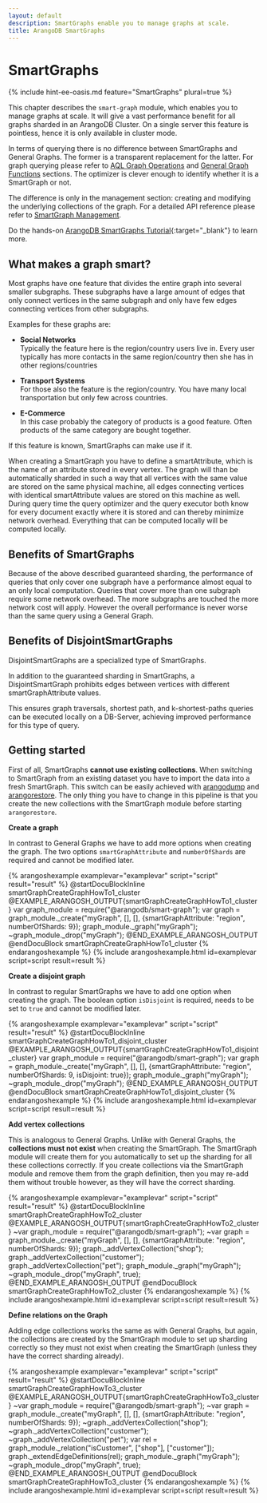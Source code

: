 ```yaml
---
layout: default
description: SmartGraphs enable you to manage graphs at scale.
title: ArangoDB SmartGraphs
---
```

SmartGraphs
===========

{% include hint-ee-oasis.md feature="SmartGraphs" plural=true %}

This chapter describes the `smart-graph` module, which enables you to manage
graphs at scale. It will give a vast performance benefit for all graphs sharded
in an ArangoDB Cluster. On a single server this feature is pointless, hence it
is only available in cluster mode.

In terms of querying there is no difference between SmartGraphs and
General Graphs. The former is a transparent replacement for the latter.
For graph querying please refer to [AQL Graph Operations](aql/graphs.html)
and [General Graph Functions](graphs-general-graphs-functions.html) sections.
The optimizer is clever enough to identify whether it is a SmartGraph or not.

The difference is only in the management section: creating and modifying the
underlying collections of the graph. For a detailed API reference please refer
to [SmartGraph Management](graphs-smart-graphs-management.html).

Do the hands-on
[ArangoDB SmartGraphs Tutorial](https://www.arangodb.com/using-smartgraphs-arangodb/){:target="_blank"}
to learn more.

What makes a graph smart?
-------------------------

Most graphs have one feature that divides the entire graph into several smaller
subgraphs. These subgraphs have a large amount of edges that only connect
vertices in the same subgraph and only have few edges connecting vertices from
other subgraphs.

Examples for these graphs are:

- **Social Networks**<br>
  Typically the feature here is the region/country users live in.
  Every user typically has more contacts in the same region/country then she
  has in other regions/countries

- **Transport Systems**<br>
  For those also the feature is the region/country. You have many local
  transportation but only few across countries.

- **E-Commerce**<br>
  In this case probably the category of products is a good feature.
  Often products of the same category are bought together.

If this feature is known, SmartGraphs can make use if it.

When creating a SmartGraph you have to define a smartAttribute, which is the
name of an attribute stored in every vertex. The graph will than be
automatically sharded in such a way that all vertices with the same value are
stored on the same physical machine, all edges connecting vertices with
identical smartAttribute values are stored on this machine as well.
During query time the query optimizer and the query executor both know for
every document exactly where it is stored and can thereby minimize network
overhead. Everything that can be computed locally will be computed locally.

Benefits of SmartGraphs
-----------------------

Because of the above described guaranteed sharding, the performance of queries
that only cover one subgraph have a performance almost equal to an only local
computation. Queries that cover more than one subgraph require some network
overhead. The more subgraphs are touched the more network cost will apply.
However the overall performance is never worse than the same query using a
General Graph.

Benefits of DisjointSmartGraphs
-----------------------

DisjointSmartGraphs are a specialized type of SmartGraphs. 

In addition to the guaranteed sharding in SmartGraphs, a DisjointSmartGraph
prohibits edges between vertices with different smartGraphAttribute values.

This ensures graph traversals, shortest path, and k-shortest-paths queries
can be executed locally on a DB-Server, achieving improved performance for
this type of query.

Getting started
---------------

First of all, SmartGraphs **cannot use existing collections**. When switching to
SmartGraph from an existing dataset you have to import the data into a fresh
SmartGraph. This switch can be easily achieved with
[arangodump](programs-arangodump.html) and
[arangorestore](programs-arangorestore.html).
The only thing you have to change in this pipeline is that you create the new
collections with the SmartGraph module before starting `arangorestore`.

**Create a graph**

In contrast to General Graphs we have to add more options when creating the
graph. The two options `smartGraphAttribute` and `numberOfShards` are
required and cannot be modified later. 

{% arangoshexample examplevar="examplevar" script="script" result="result" %}
    @startDocuBlockInline smartGraphCreateGraphHowTo1_cluster
    @EXAMPLE_ARANGOSH_OUTPUT{smartGraphCreateGraphHowTo1_cluster}
      var graph_module = require("@arangodb/smart-graph");
      var graph = graph_module._create("myGraph", [], [], {smartGraphAttribute: "region", numberOfShards: 9});
      graph_module._graph("myGraph");
     ~graph_module._drop("myGraph");
    @END_EXAMPLE_ARANGOSH_OUTPUT
    @endDocuBlock smartGraphCreateGraphHowTo1_cluster
{% endarangoshexample %}
{% include arangoshexample.html id=examplevar script=script result=result %}

**Create a disjoint graph**

In contrast to regular SmartGraphs we have to add one option when creating the
graph. The boolean option `isDisjoint` is required, needs to be set to `true`
and cannot be modified later. 

{% arangoshexample examplevar="examplevar" script="script" result="result" %}
    @startDocuBlockInline smartGraphCreateGraphHowTo1_disjoint_cluster
    @EXAMPLE_ARANGOSH_OUTPUT{smartGraphCreateGraphHowTo1_disjoint_cluster}
      var graph_module = require("@arangodb/smart-graph");
      var graph = graph_module._create("myGraph", [], [], {smartGraphAttribute: "region", numberOfShards: 9, isDisjoint: true});
      graph_module._graph("myGraph");
     ~graph_module._drop("myGraph");
    @END_EXAMPLE_ARANGOSH_OUTPUT
    @endDocuBlock smartGraphCreateGraphHowTo1_disjoint_cluster
{% endarangoshexample %}
{% include arangoshexample.html id=examplevar script=script result=result %}

**Add vertex collections**

This is analogous to General Graphs. Unlike with General Graphs, the
**collections must not exist** when creating the SmartGraph. The SmartGraph
module will create them for you automatically to set up the sharding for all
these collections correctly. If you create collections via the SmartGraph
module and remove them from the graph definition, then you may re-add them
without trouble however, as they will have the correct sharding.

{% arangoshexample examplevar="examplevar" script="script" result="result" %}
    @startDocuBlockInline smartGraphCreateGraphHowTo2_cluster
    @EXAMPLE_ARANGOSH_OUTPUT{smartGraphCreateGraphHowTo2_cluster}
     ~var graph_module = require("@arangodb/smart-graph");
     ~var graph = graph_module._create("myGraph", [], [], {smartGraphAttribute: "region", numberOfShards: 9});
      graph._addVertexCollection("shop");
      graph._addVertexCollection("customer");
      graph._addVertexCollection("pet");
      graph_module._graph("myGraph");
     ~graph_module._drop("myGraph", true);
    @END_EXAMPLE_ARANGOSH_OUTPUT
    @endDocuBlock smartGraphCreateGraphHowTo2_cluster
{% endarangoshexample %}
{% include arangoshexample.html id=examplevar script=script result=result %}

**Define relations on the Graph**

Adding edge collections works the same as with General Graphs, but again, the
collections are created by the SmartGraph module to set up sharding correctly
so they must not exist when creating the SmartGraph (unless they have the
correct sharding already).

{% arangoshexample examplevar="examplevar" script="script" result="result" %}
    @startDocuBlockInline smartGraphCreateGraphHowTo3_cluster
    @EXAMPLE_ARANGOSH_OUTPUT{smartGraphCreateGraphHowTo3_cluster}
     ~var graph_module = require("@arangodb/smart-graph");
     ~var graph = graph_module._create("myGraph", [], [], {smartGraphAttribute: "region", numberOfShards: 9});
     ~graph._addVertexCollection("shop");
     ~graph._addVertexCollection("customer");
     ~graph._addVertexCollection("pet");
      var rel = graph_module._relation("isCustomer", ["shop"], ["customer"]);
      graph._extendEdgeDefinitions(rel);
      graph_module._graph("myGraph");
     ~graph_module._drop("myGraph", true);
    @END_EXAMPLE_ARANGOSH_OUTPUT
    @endDocuBlock smartGraphCreateGraphHowTo3_cluster
{% endarangoshexample %}
{% include arangoshexample.html id=examplevar script=script result=result %}
